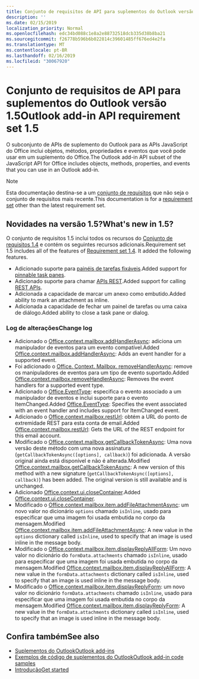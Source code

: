 ```yaml
---
title: Conjunto de requisitos de API para suplementos do Outlook versão 1.5
description: ''
ms.date: 02/15/2019
localization_priority: Normal
ms.openlocfilehash: edc34bd088c1e8a2e88732518dcb335d38b8ba21
ms.sourcegitcommit: f26778b596b6b022814c39601485ff676ed4e2fa
ms.translationtype: MT
ms.contentlocale: pt-BR
ms.lasthandoff: 02/16/2019
ms.locfileid: "30067920"
---
```

# <a name="outlook-add-in-api-requirement-set-15"></a><span data-ttu-id="bcb5d-102">Conjunto de requisitos de API para suplementos do Outlook versão 1.5</span><span class="sxs-lookup"><span data-stu-id="bcb5d-102">Outlook add-in API requirement set 1.5</span></span>

<span data-ttu-id="bcb5d-103">O subconjunto de APIs de suplemento do Outlook para as APIs JavaScript do Office inclui objetos, métodos, propriedades e eventos que você pode usar em um suplemento do Office.</span><span class="sxs-lookup"><span data-stu-id="bcb5d-103">The Outlook add-in API subset of the JavaScript API for Office includes objects, methods, properties, and events that you can use in an Outlook add-in.</span></span>

> [!NOTE]
> <span data-ttu-id="bcb5d-104">Esta documentação destina-se a um [conjunto de requisitos](/office/dev/add-ins/reference/requirement-sets/outlook-api-requirement-sets) que não seja o conjunto de requisitos mais recente.</span><span class="sxs-lookup"><span data-stu-id="bcb5d-104">This documentation is for a [requirement set](/office/dev/add-ins/reference/requirement-sets/outlook-api-requirement-sets) other than the latest requirement set.</span></span>

## <a name="whats-new-in-15"></a><span data-ttu-id="bcb5d-105">Novidades na versão 1.5?</span><span class="sxs-lookup"><span data-stu-id="bcb5d-105">What's new in 1.5?</span></span>

<span data-ttu-id="bcb5d-p101">O conjunto de requisitos 1.5 inclui todos os recursos do [Conjunto de requisitos 1.4](../requirement-set-1.4/outlook-requirement-set-1.4.md) e contém os seguintes recursos adicionais.</span><span class="sxs-lookup"><span data-stu-id="bcb5d-p101">Requirement set 1.5 includes all of the features of [Requirement set 1.4](../requirement-set-1.4/outlook-requirement-set-1.4.md). It added the following features.</span></span>

- <span data-ttu-id="bcb5d-108">Adicionado suporte para [painéis de tarefas fixáveis](https://docs.microsoft.com/outlook/add-ins/pinnable-taskpane).</span><span class="sxs-lookup"><span data-stu-id="bcb5d-108">Added support for [pinnable task panes](https://docs.microsoft.com/outlook/add-ins/pinnable-taskpane).</span></span>
- <span data-ttu-id="bcb5d-109">Adicionado suporte para chamar [APIs REST](https://docs.microsoft.com/outlook/add-ins/use-rest-api).</span><span class="sxs-lookup"><span data-stu-id="bcb5d-109">Added support for calling [REST APIs](https://docs.microsoft.com/outlook/add-ins/use-rest-api).</span></span>
- <span data-ttu-id="bcb5d-110">Adicionada a capacidade de marcar um anexo como embutido.</span><span class="sxs-lookup"><span data-stu-id="bcb5d-110">Added ability to mark an attachment as inline.</span></span>
- <span data-ttu-id="bcb5d-111">Adicionada a capacidade de fechar um painel de tarefas ou uma caixa de diálogo.</span><span class="sxs-lookup"><span data-stu-id="bcb5d-111">Added ability to close a task pane or dialog.</span></span>

### <a name="change-log"></a><span data-ttu-id="bcb5d-112">Log de alterações</span><span class="sxs-lookup"><span data-stu-id="bcb5d-112">Change log</span></span>

- <span data-ttu-id="bcb5d-113">Adicionado o [Office.context.mailbox.addHandlerAsync](office.context.mailbox.md#addhandlerasynceventtype-handler-options-callback): adiciona um manipulador de eventos para um evento compatível.</span><span class="sxs-lookup"><span data-stu-id="bcb5d-113">Added [Office.context.mailbox.addHandlerAsync](office.context.mailbox.md#addhandlerasynceventtype-handler-options-callback): Adds an event handler for a supported event.</span></span>
- <span data-ttu-id="bcb5d-114">Foi adicionado o [Office. Context. Mailbox. removeHandlerAsync](office.context.mailbox.md#removehandlerasynceventtype-options-callback): remove os manipuladores de eventos para um tipo de evento suportado.</span><span class="sxs-lookup"><span data-stu-id="bcb5d-114">Added [Office.context.mailbox.removeHandlerAsync](office.context.mailbox.md#removehandlerasynceventtype-options-callback): Removes the event handlers for a supported event type.</span></span>
- <span data-ttu-id="bcb5d-115">Adicionado o [Office.EventType](office.md#eventtype-string): especifica o evento associado a um manipulador de eventos e inclui suporte para o evento ItemChanged.</span><span class="sxs-lookup"><span data-stu-id="bcb5d-115">Added [Office.EventType](office.md#eventtype-string): Specifies the event associated with an event handler and includes support for ItemChanged event.</span></span>
- <span data-ttu-id="bcb5d-116">Adicionado o [Office.context.mailbox.restUrl](office.context.mailbox.md#resturl-string): obtém a URL do ponto de extremidade REST para esta conta de email.</span><span class="sxs-lookup"><span data-stu-id="bcb5d-116">Added [Office.context.mailbox.restUrl](office.context.mailbox.md#resturl-string): Gets the URL of the REST endpoint for this email account.</span></span>
- <span data-ttu-id="bcb5d-p102">Modificado o [Office.context.mailbox.getCallbackTokenAsync](office.context.mailbox.md#getcallbacktokenasyncoptions-callback): Uma nova versão deste método com uma nova assinatura (`getCallbackTokenAsync([options], callback)`) foi adicionada. A versão original ainda está disponível e não é alterada.</span><span class="sxs-lookup"><span data-stu-id="bcb5d-p102">Modified [Office.context.mailbox.getCallbackTokenAsync](office.context.mailbox.md#getcallbacktokenasyncoptions-callback): A new version of this method with a new signature (`getCallbackTokenAsync([options], callback)`) has been added. The original version is still available and is unchanged.</span></span>
- <span data-ttu-id="bcb5d-119">Adicionado [Office.context.ui.closeContainer](/javascript/api/office/office.ui#closecontainer--).</span><span class="sxs-lookup"><span data-stu-id="bcb5d-119">Added [Office.context.ui.closeContainer](/javascript/api/office/office.ui#closecontainer--).</span></span>
- <span data-ttu-id="bcb5d-120">Modificado o [Office.context.mailbox.item.addFileAttachmentAsync](office.context.mailbox.item.md#addfileattachmentasyncuri-attachmentname-options-callback): um novo valor no dicionário `options` chamado `isInline`, usado para especificar que uma imagem foi usada embutida no corpo da mensagem.</span><span class="sxs-lookup"><span data-stu-id="bcb5d-120">Modified [Office.context.mailbox.item.addFileAttachmentAsync](office.context.mailbox.item.md#addfileattachmentasyncuri-attachmentname-options-callback): A new value in the `options` dictionary called `isInline`, used to specify that an image is used inline in the message body.</span></span>
- <span data-ttu-id="bcb5d-121">Modificado o [Office.context.mailbox.item.displayReplyAllForm](office.context.mailbox.item.md#displayreplyallformformdata-callback): Um novo valor no dicionário do `formData.attachments` chamado `isInline`, usado para especificar que uma imagem foi usada embutida no corpo da mensagem.</span><span class="sxs-lookup"><span data-stu-id="bcb5d-121">Modified [Office.context.mailbox.item.displayReplyAllForm](office.context.mailbox.item.md#displayreplyallformformdata-callback): A new value in the `formData.attachments` dictionary called `isInline`, used to specify that an image is used inline in the message body.</span></span>
- <span data-ttu-id="bcb5d-122">Modificado o [Office.context.mailbox.item.displayReplyForm](office.context.mailbox.item.md#displayreplyformformdata-callback): um novo valor no dicionário `formData.attachments` chamado `isInline`, usado para especificar que uma imagem foi usada embutida no corpo da mensagem.</span><span class="sxs-lookup"><span data-stu-id="bcb5d-122">Modified [Office.context.mailbox.item.displayReplyForm](office.context.mailbox.item.md#displayreplyformformdata-callback): A new value in the `formData.attachments` dictionary called `isInline`, used to specify that an image is used inline in the message body.</span></span>

## <a name="see-also"></a><span data-ttu-id="bcb5d-123">Confira também</span><span class="sxs-lookup"><span data-stu-id="bcb5d-123">See also</span></span>

- [<span data-ttu-id="bcb5d-124">Suplementos do Outlook</span><span class="sxs-lookup"><span data-stu-id="bcb5d-124">Outlook add-ins</span></span>](https://docs.microsoft.com/outlook/add-ins/)
- [<span data-ttu-id="bcb5d-125">Exemplos de código de suplementos do Outlook</span><span class="sxs-lookup"><span data-stu-id="bcb5d-125">Outlook add-in code samples</span></span>](https://developer.microsoft.com/outlook/gallery/?filterBy=Outlook,Samples,Add-ins)
- [<span data-ttu-id="bcb5d-126">Introdução</span><span class="sxs-lookup"><span data-stu-id="bcb5d-126">Get started</span></span>](https://docs.microsoft.com/outlook/add-ins/quick-start)
